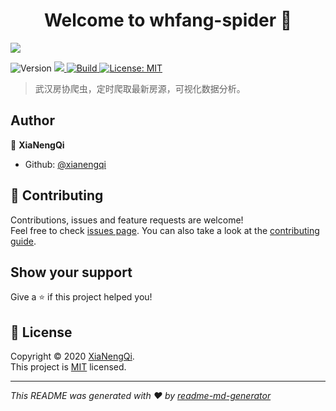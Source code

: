 <h1 align="center">Welcome to whfang-spider 👋</h1>

![](https://s1.ax1x.com/2020/07/19/U2gQj1.png)
<p>
  <img alt="Version" src="https://img.shields.io/badge/version-1.1.0-blue.svg?cacheSeconds=2592000" />

  <!-- [![codecov](https://codecov.io/gh/xianengqi/whfang-spider/branch/master/graph/badge.svg)](https://codecov.io/gh/xianengqi/whfang-spider) -->

 <a href="https://codecov.io/gh/xianengqi/whfang-spider">
  <img src="https://codecov.io/gh/xianengqi/whfang-spider/branch/master/graph/badge.svg" />
</a>
  <a href="https://github.com/xianengqi/whfang-spider/graphs/commit-activity" target="_blank">
    <img alt="Build" src="https://travis-ci.com/xianengqi/whfang-spider.svg?branch=master" />
  </a>
  <a href="https://github.com/xianengqi/whfang-spider/blob/master/LICENSE" target="_blank">
    <img alt="License: MIT" src="https://img.shields.io/github/license/xianengqi/whfang-spider" />
  </a>
</p>

> 武汉房协爬虫，定时爬取最新房源，可视化数据分析。



## Author

👤 **XiaNengQi**

* Github: [@xianengqi](https://github.com/xianengqi)

## 🤝 Contributing

Contributions, issues and feature requests are welcome!<br />Feel free to check [issues page](https://github.com/xianengqi/whfang-spider.git). You can also take a look at the [contributing guide](https://github.com/xianengqi/whfang-spider/blob/master/CONTRIBUTING.md).

## Show your support

Give a ⭐️ if this project helped you!

## 📝 License

Copyright © 2020 [XiaNengQi](https://github.com/xianengqi).<br />
This project is [MIT](https://github.com/xianengqi/whfang-spider/blob/master/LICENSE) licensed.

***
_This README was generated with ❤️ by [readme-md-generator](https://github.com/kefranabg/readme-md-generator)_
